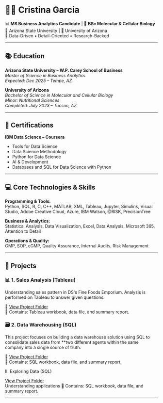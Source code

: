 # 👩‍💻 Cristina Garcia

📊 **MS Business Analytics Candidate** | 🔬 **BSc Molecular & Cellular Biology**  
🌵 Arizona State University | 🧪 University of Arizona  
🎯 Data-Driven • Detail-Oriented • Research-Backed

---

## 📚 Education

**Arizona State University – W.P. Carey School of Business**  
*Master of Science in Business Analytics*  
*Expected: Dec 2025 – Tempe, AZ*

**University of Arizona**  
*Bachelor of Science in Molecular and Cellular Biology*  
*Minor: Nutritional Sciences*  
*Completed: July 2023 – Tucson, AZ*



---

## 🧠 Certifications

**IBM Data Science – Coursera**  
- Tools for Data Science  
- Data Science Methodology  
- Python for Data Science  
- AI & Development  
- Databases and SQL for Data Science with Python  

---

## 💻 Core Technologies & Skills

**Programming & Tools:**  
Python, SQL, R, C, C++, MATLAB, XML, Tableau, Jupyter, Simulink, Visual Studio, Adobe Creative Cloud, Azure, IBM Watson, @RISK, PrecisionTree

**Business & Analytics:**  
Statistical Analysis, Data Visualization, Excel, Data Analysis, Microsoft 365, Attention to Detail

**Operations & Quality:**  
GMP, SOP, cGMP, Quality Assurance, Internal Audits, Risk Management

---

## 🚀 Projects

### 📊 1. Sales Analysis (Tableau)
Understanding sales pattern in DS's Fine Foods Emporium. Analysis is performed on Tableau to answer given questions. 

🔗 [View Project Folder](./projects/sales_analysis)  
📁 Contains: Tableau workbook, data file, and summary report.

### 🗃️  2. Data Warehousing (SQL)
This project focuses on building a data warehouse solution using SQL to consolidate sales data from **two different agents within the same company into a single source of truth. 

🔗 [View Project Folder](./projects/DataWarehousing)  
📁 Contains: SQL workbook, data file, and summary report.

II. Exploring Data (SQL)

[View Project Folder](./projects/DataSQL)  
Understanding applications
📁 Contains: SQL workbook, data file, and summary report.

---
